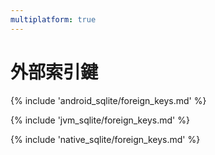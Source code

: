 ```yaml
---
multiplatform: true
---
```


# 外部索引鍵

{% include 'android_sqlite/foreign_keys.md' %}

{% include 'jvm_sqlite/foreign_keys.md' %}

{% include 'native_sqlite/foreign_keys.md' %}